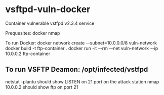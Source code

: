 # vsftpd-vuln-docker
Container vulnerable vstfpd v2.3.4 service

Prequesites:
docker
nmap

To run Docker:
docker network create --subnet=10.0.0.0/8 vuln-network
docker build -t ftp-container .
docker run -it --rm --net vuln-network --ip 10.0.0.2 ftp-container

To run VSFTP Deamon:
/opt/infected/vstfpd
---
netstat -plantu should show LISTEN on 21 port
on the attack station nmap 10.0.0.2 should show ftp on port 21
